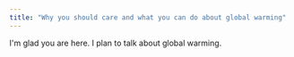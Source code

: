 ```yaml
---
title: "Why you should care and what you can do about global warming"
---
```


I'm glad you are here. I plan to talk about global warming.
